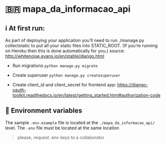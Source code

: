 
# 🇧🇷 mapa_da_informacao_api


## ℹ️ At first run:

As part of deploying your application you’ll need to run ./manage.py collectstatic to put all your static files into STATIC_ROOT. (If you’re running on Heroku then this is done automatically for you.)
source: http://whitenoise.evans.io/en/stable/django.html

- Run migrations
 `python manage.py migrate`

- Create superuser
 `python manage.py createsuperuser`

- Create client_id and client_secret for frontend app:
https://django-oauth-toolkit.readthedocs.io/en/latest/getting_started.html#authorization-code


## 🔐 Environment variables
The sample `.env.example` file is located at the `./mapa_da_informacao_api/` level. The `.env` file must be located at the same location
> please, request .env keys to a collaborator
